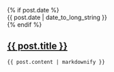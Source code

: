 <article>
	{% if post.date %}
		<div class="meta">
			<div class="date">{{ post.date | date_to_long_string }}</div>
		</div>
	{% endif %}
	<h2>
		<a href="{{ post.url }}">{{ post.title }}</a>
	</h2>

	{{ post.content | markdownify }}

</article>
